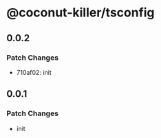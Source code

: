 # @coconut-killer/tsconfig

## 0.0.2

### Patch Changes

- 710af02: init

## 0.0.1

### Patch Changes

- init
